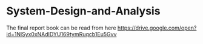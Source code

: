 # System-Design-and-Analysis
The final report book can be read from here https://drive.google.com/open?id=1NlSyx0xNAdIDYU169tymRuqcb1Eu5Gvv
